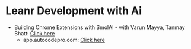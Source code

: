 # Leanr Development with Ai

- Building Chrome Extensions with SmolAI - with Varun Mayya, Tanmay Bhatt: [Click here](https://www.youtube.com/watch?v=Ey9xEBgG96E)
  - app.autocodepro.com: [Click here](https://app.autocodepro.com/signin)
